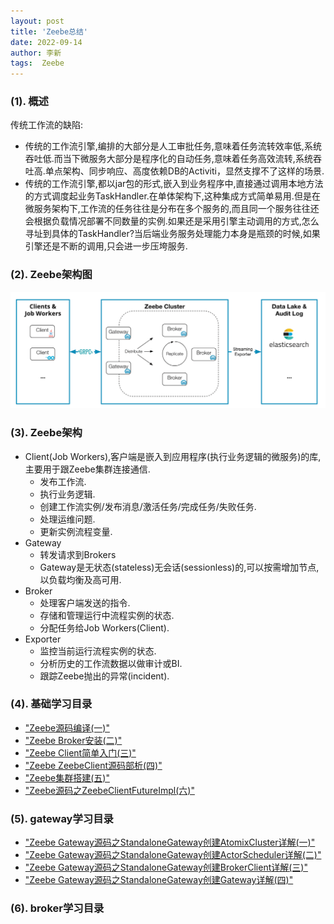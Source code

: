 ```yaml
---
layout: post
title: 'Zeebe总结' 
date: 2022-09-14
author: 李新
tags:  Zeebe
---
```



### (1). 概述
传统工作流的缺陷: 
+ 传统的工作流引擎,编排的大部分是人工审批任务,意味着任务流转效率低,系统吞吐低.而当下微服务大部分是程序化的自动任务,意味着任务高效流转,系统吞吐高.单点架构、同步响应、高度依赖DB的Activiti，显然支撑不了这样的场景.   
+ 传统的工作流引擎,都以jar包的形式,嵌入到业务程序中,直接通过调用本地方法的方式调度起业务TaskHandler.在单体架构下,这种集成方式简单易用.但是在微服务架构下,工作流的任务往往是分布在多个服务的,而且同一个服务往往还会根据负载情况部署不同数量的实例.如果还是采用引擎主动调用的方式,怎么寻址到具体的TaskHandler?当后端业务服务处理能力本身是瓶颈的时候,如果引擎还是不断的调用,只会进一步压垮服务.   

### (2). Zeebe架构图
!["Zeebe架构"](/assets/zeebe/imgs/zeebe-architecture.png)   

### (3). Zeebe架构
+ Client(Job Workers),客户端是嵌入到应用程序(执行业务逻辑的微服务)的库,主要用于跟Zeebe集群连接通信.   
  - 发布工作流.  
  - 执行业务逻辑.      
  - 创建工作流实例/发布消息/激活任务/完成任务/失败任务.   
  - 处理运维问题.   
  - 更新实例流程变量.    
+ Gateway   
  - 转发请求到Brokers   
  - Gateway是无状态(stateless)无会话(sessionless)的,可以按需增加节点,以负载均衡及高可用.   
+ Broker   
  - 处理客户端发送的指令.   
  - 存储和管理运行中流程实例的状态.  
  - 分配任务给Job Workers(Client).   
+ Exporter   
  - 监控当前运行流程实例的状态.   
  - 分析历史的工作流数据以做审计或BI.   
  - 跟踪Zeebe抛出的异常(incident).   

### (4). 基础学习目录
+ ["Zeebe源码编译(一)"](/2022/02/02/Zeebe-Source-Compile.html)  
+ ["Zeebe Broker安装(二)"](/2022/02/02/Zeebe-Broker-Install.html)   
+ ["Zeebe Client简单入门(三)"](/2022/02/02/Zeebe-Client-HelloWorld.html)  
+ ["Zeebe ZeebeClient源码部析(四)"](/2022/02/02/Zeebe-ZeebeClient.html)  
+ ["Zeebe集群搭建(五)"](/2022/09/14/Zeebe-Cluster.html)  
+ ["Zeebe源码之ZeebeClientFutureImpl(六)"](/2022/09/15/Zeebe-ZeebeClientFutureImpl.html)   

### (5). gateway学习目录
+ ["Zeebe Gateway源码之StandaloneGateway创建AtomixCluster详解(一)"](/2022/09/16/Zeebe-StandaloneGateway-AtomixCluster.html)  
+ ["Zeebe Gateway源码之StandaloneGateway创建ActorScheduler详解(二)"](/2022/09/16/Zeebe-StandaloneGateway-ActorScheduler.html) 
+ ["Zeebe Gateway源码之StandaloneGateway创建BrokerClient详解(三)"](/2022/09/16/Zeebe-StandaloneGateway-BrokerClient.html) 
+ ["Zeebe Gateway源码之StandaloneGateway创建Gateway详解(四)"](/2022/09/16/Zeebe-StandaloneGateway-Gateway.html)  

### (6). broker学习目录
